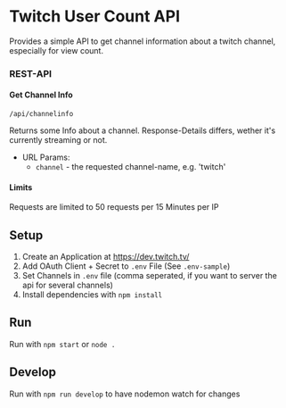 # Twitch User Count API

Provides a simple API to get channel information about a twitch channel, especially for view count.

### REST-API

#### Get Channel Info

`/api/channelinfo`

Returns some Info about a channel. Response-Details differs, wether it's currently streaming or not.

- URL Params:
    - `channel` - the requested channel-name, e.g. 'twitch'

#### Limits

Requests are limited to 50 requests per 15 Minutes per IP

## Setup

1. Create an Application at https://dev.twitch.tv/ 
2. Add OAuth Client + Secret to `.env` File (See `.env-sample`)
3. Set Channels in `.env` file (comma seperated, if you want to server the api for several channels)
4. Install dependencies with `npm install`

## Run

Run with `npm start` or `node .`

## Develop

Run with `npm run develop` to have nodemon watch for changes

